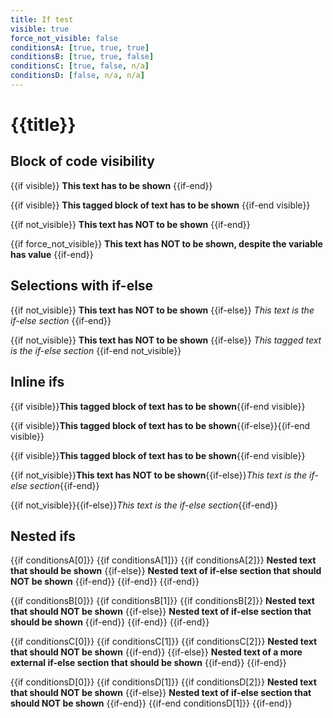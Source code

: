 ```yaml
---
title: If test
visible: true
force_not_visible: false
conditionsA: [true, true, true]
conditionsB: [true, true, false]
conditionsC: [true, false, n/a]
conditionsD: [false, n/a, n/a]
---
```


# {{title}}

## Block of code visibility

{{if visible}}
  **This text has to be shown**
{{if-end}}

{{if visible}}
  **This tagged block of text has to be shown**
{{if-end visible}}

{{if not_visible}}
  **This text has NOT to be shown**
{{if-end}}

{{if force_not_visible}}
  **This text has NOT to be shown, despite the variable has value**
{{if-end}}

## Selections with if-else

{{if not_visible}}
  **This text has NOT to be shown**
{{if-else}}
  *This text is the if-else section*
{{if-end}}

{{if not_visible}}
  **This text has NOT to be shown**
{{if-else}}
  *This tagged text is the if-else section*
{{if-end not_visible}}

## Inline ifs

{{if visible}}**This tagged block of text has to be shown**{{if-end visible}}

{{if visible}}**This tagged block of text has to be shown**{{if-else}}{{if-end visible}}

{{if visible}}**This tagged block of text has to be shown**{{if-end visible}}

{{if not_visible}}**This text has NOT to be shown**{{if-else}}*This text is the if-else section*{{if-end}}

{{if not_visible}}{{if-else}}*This text is the if-else section*{{if-end}}

## Nested ifs

{{if conditionsA[0]}}
  {{if conditionsA[1]}}
    {{if conditionsA[2]}}
      **Nested text that should be shown**
    {{if-else}}
      **Nested text of if-else section that should NOT be shown**
    {{if-end}}
  {{if-end}}
{{if-end}}

{{if conditionsB[0]}}
  {{if conditionsB[1]}}
    {{if conditionsB[2]}}
      **Nested text that should NOT be shown**
    {{if-else}}
      **Nested text of if-else section that should be shown**
    {{if-end}}
  {{if-end}}
{{if-end}}

{{if conditionsC[0]}}
  {{if conditionsC[1]}}
    {{if conditionsC[2]}}
      **Nested text that should NOT be shown**
    {{if-end}}
  {{if-else}}
    **Nested text of a more external if-else section that should be shown**
  {{if-end}}
{{if-end}}

{{if conditionsD[0]}}
  {{if conditionsD[1]}}
    {{if conditionsD[2]}}
      **Nested text that should NOT be shown**
    {{if-else}}
      **Nested text of if-else section that should NOT be shown**
    {{if-end}}
  {{if-end conditionsD[1]}}
{{if-end}}

